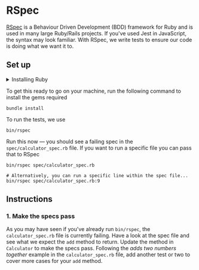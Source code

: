 # RSpec

[RSpec](https://rspec.info) is a Behaviour Driven Development (BDD) framework for Ruby and is used
in many large Ruby/Rails projects. If you've used Jest in JavaScript, the syntax may look familiar.
With RSpec, we write tests to ensure our code is doing what we want it to.

## Set up

<details>
<summary>Installing Ruby</summary>
<br/>
To install and manage Ruby, the best bet is to use
[rbenv](https://github.com/rbenv/rbenv#installation). Follow the installation steps in their repo,
then run `rbenv install` in this directory and `rbenv` will install the required version of Ruby
for you.
</details>

To get this ready to go on your machine, run the following command to install the gems required

```console
bundle install
```

To run the tests, we use

```console
bin/rspec
```

Run this now — you should see a failing spec in the `spec/calculator_spec.rb` file. If you want to
run a specific file you can pass that to RSpec

```console
bin/rspec spec/calculator_spec.rb

# Alternatively, you can run a specific line within the spec file...
bin/rspec spec/calculator_spec.rb:9
```

## Instructions

### 1. Make the specs pass

As you may have seen if you've already run `bin/rspec`, the `calculator_spec.rb` file is currently
failing. Have a look at the spec file and see what we expect the `add` method to return. Update the
method in `Calculator` to make the specs pass. Following the _adds two numbers together_ example in
the `calculator_spec.rb` file, add another test or two to cover more cases for your `add` method.
